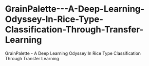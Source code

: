 # GrainPalette---A-Deep-Learning-Odyssey-In-Rice-Type-Classification-Through-Transfer-Learning
GrainPalette - A Deep Learning Odyssey In Rice Type Classification Through Transfer Learning
